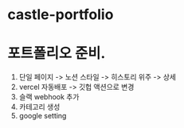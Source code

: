 # castle-portfolio

# 포트폴리오 준비.

1. 단일 페이지 -> 노션 스타일 -> 히스토리 위주 -> 상세
2. vercel 자동배포 -> 깃헙 액션으로 변경
3. 슬랙 webhook 추가
4. 카테고리 생성
5. google setting
